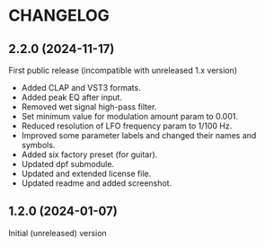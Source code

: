 # CHANGELOG


## 2.2.0 (2024-11-17)

First public release (incompatible with unreleased 1.x version)

* Added CLAP and VST3 formats.
* Added peak EQ after input.
* Removed wet signal high-pass filter.
* Set minimum value for modulation amount param to 0.001.
* Reduced resolution of LFO frequency param to 1/100 Hz.
* Improved some parameter labels and changed their names and symbols.
* Added six factory preset (for guitar).
* Updated dpf submodule.
* Updated and extended license file.
* Updated readme and added screenshot.


## 1.2.0 (2024-01-07)

Initial (unreleased) version
